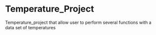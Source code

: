 # Temperature_Project
Temperature_project that allow user to perform several functions with a data set of temperatures
